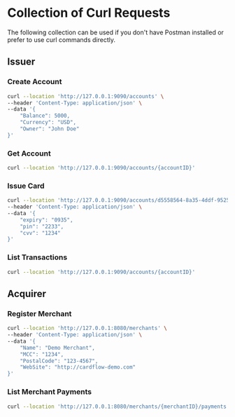 # Collection of Curl Requests

The following collection can be used if you don't have Postman installed or prefer to use curl commands directly.

## Issuer

### Create Account

```bash
curl --location 'http://127.0.0.1:9090/accounts' \
--header 'Content-Type: application/json' \
--data '{
    "Balance": 5000,
    "Currency": "USD",
    "Owner": "John Doe"
}'
```

### Get Account

```bash
curl --location 'http://127.0.0.1:9090/accounts/{accountID}'
```

### Issue Card

```bash
curl --location 'http://127.0.0.1:9090/accounts/d5558564-8a35-4ddf-9525-2de99a1338f2/cards?flashCard=true' \
--header 'Content-Type: application/json' \
--data '{
    "expiry": "0935",
    "pin": "2233",
    "cvv": "1234"
}'
```

### List Transactions

```bash
curl --location 'http://127.0.0.1:9090/accounts/{accountID}'
```

## Acquirer

### Register Merchant

```bash
curl --location 'http://127.0.0.1:8080/merchants' \
--header 'Content-Type: application/json' \
--data '{
    "Name": "Demo Merchant",
    "MCC": "1234",
    "PostalCode": "123-4567",
    "WebSite": "http://cardflow-demo.com"
}'
```

### List Merchant Payments

```bash
curl --location 'http://127.0.0.1:8080/merchants/{merchantID}/payments'
```
